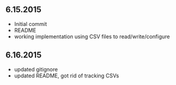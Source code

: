 6.15.2015
---------
- Initial commit
- README
- working implementation using CSV files to read/write/configure

6.16.2015
---------
- updated gitignore
- updated README, got rid of tracking CSVs